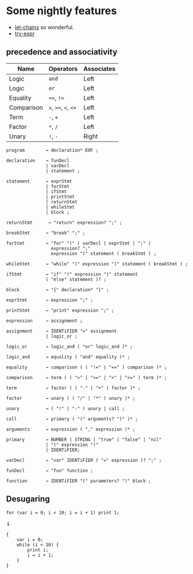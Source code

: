 # Some nightly features

- [let-chains](https://github.com/rust-lang/rfcs/blob/master/text/2497-if-let-chains.md) so wonderful.
- [try-expr](https://github.com/rust-lang/rfcs/blob/master/text/2388-try-expr.mdrl)

## precedence and associativity

| Name       | Operators            | Associates |
| ---------- | -------------------- | ---------- |
| Logic      | `and`                | Left       |
| Logic      | `or`                 | Left       |
| Equality   | `==`, `!=`           | Left       |
| Comparison | `>`, `>=`, `<`, `<=` | Left       |
| Term       | `-`, `+`             | Left       |
| Factor     | `*`, `/`             | Left       |
| Unary      | `!`, `-`             | Right      |

```ebnf
program        → declaration* EOF ;

declaration    → funDecl
               | varDecl
               | statement ;

statement      → exprStmt
               | forStmt
               | ifStmt
               | printStmt
               | returnStmt
               | whileStmt
               | block ;

returnStmt      → "return" expression? ";" ;

breakStmt      → "break" ";" ;

forStmt        → "for" "(" ( varDecl | exprStmt | ";" )
                 expression? ";"
                 expression ")" statement ( breakStmt ) ;

whileStmt      → "while" "(" expression ")" statement ( breakStmt ) ;

ifStmt         → "if" "(" expression ")" statement
               ( "else" statement )? ;

block          → "{" declaration* "}" ;

exprStmt       → expression ";" ;

printStmt      → "print" expression ";" ;

expression     → assignment ;

assignment     → IDENTiFIER "=" assignment
               | logic_or ;

logic_or       → logic_and ( "or" logic_and )* ;

logic_and      → equality ( "and" equality )* ;

equality       → comparison ( ( "!=" | "==" ) comparison )* ;

comparison     → term ( ( ">" | ">=" | "<" | "<=" ) term )* ;

term           → factor ( ( "-" | "+" ) factor )* ;

factor         → unary ( ( "/" | "*" ) unary )* ;

unary          → ( "!" | "-" ) unary | call ;

call           → primary ( "(" arguments? ")" )* ;

arguments      → expression ( "," expression )* ;

primary        → NUMBER | STRING | "true" | "false" | "nil"
               | "(" expression ")"
               | IDENTiFIER;

varDecl        → "var" IDENTiFIER ( "=" expression )? ";" ;

funDecl        → "fun" function ;

function       → IDENTiFIER "(" parameters? ")" block ;
```

## Desugaring

```lox
for (var i = 0; i < 10; i = i + 1) print 1;
```

⇓

```lox
{
    var i = 0;
    while (i < 10) {
        print i;
        i = i + 1;
    }
}
```
